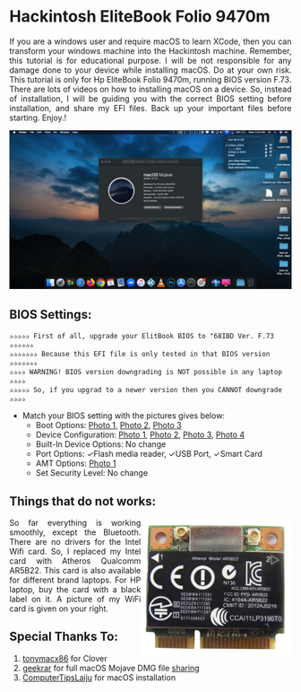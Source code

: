 # Hackintosh EliteBook Folio 9470m
<p align="justify" > 
If you are a windows user and require macOS to learn XCode, then you can transform your windows machine into the Hackintosh machine. Remember, this tutorial is for educational purpose. I will be not responsible for any damage done to your device while installing macOS. Do at your own risk. This tutorial is only for Hp EliteBook Folio 9470m, running BIOS version F.73.
<br>There are lots of videos on how to installing macOS on a device. So, instead of installation, I will be guiding you with the correct BIOS setting before installation, and share my EFI files. Back up your important files before starting. Enjoy.!
</p>
<p align="center"><img src="images/screen_shot.png"></p>


## BIOS Settings:
  ```
  ✰✰✰✰✰ First of all, upgrade your ElitBook BIOS to "68IBD Ver. F.73 ✰✰✰✰✰✰
  ✰✰✰✰✰✰✰ Because this EFI file is only tested in that BIOS version ✰✰✰✰✰✰✰
  ✰✰✰✰ WARNING! BIOS version downgrading is NOT possible in any laptop ✰✰✰✰
  ✰✰✰✰✰ So, if you upgrad to a newer version then you CANNOT downgrade ✰✰✰✰
  ```
  
- Match your BIOS setting with the pictures gives below:
  - Boot Options: [Photo 1](https://github.com/md-siam/Hackintosh_EliteBook_Folio_9470m/blob/master/images/Boot_Options/IMG_1393.JPG), [Photo 2](https://github.com/md-siam/Hackintosh_EliteBook_Folio_9470m/blob/master/images/Boot_Options/IMG_1394.JPG), [Photo 3](https://github.com/md-siam/Hackintosh_EliteBook_Folio_9470m/blob/master/images/Boot_Options/IMG_1395.JPG)
  - Device Configuration: [Photo 1](https://github.com/md-siam/Hackintosh_EliteBook_Folio_9470m/blob/master/images/Device_Configurations/IMG_1396.JPG), [Photo 2](https://github.com/md-siam/Hackintosh_EliteBook_Folio_9470m/blob/master/images/Device_Configurations/IMG_1397.JPG), [Photo 3](https://github.com/md-siam/Hackintosh_EliteBook_Folio_9470m/blob/master/images/Device_Configurations/IMG_1398.JPG), [Photo 4](https://github.com/md-siam/Hackintosh_EliteBook_Folio_9470m/blob/master/images/Device_Configurations/IMG_1399.JPG)
  - Built-In Device Options: No change
  - Port Options: ✓Flash media reader, ✓USB Port, ✓Smart Card
  - AMT Options: [Photo 1](https://github.com/md-siam/Hackintosh_EliteBook_Folio_9470m/blob/master/images/AMT_Options/IMG_1401.JPG)
  - Set Security Level: No change

## Things that do not works:
<img align="right" src="images/IMG_1404.png" height="250">
<p align="justify" >
So far everything is working smoothly, except the Bluetooth. There are no drivers for the Intel Wifi card. So, I replaced my Intel card with Atheros Qualcomm AR5B22. This card is also available for different brand laptops. For HP laptop, buy the card with a black label on it. A picture of my WiFi card is given on your right.
</p>

## Special Thanks To:
1. [tonymacx86](https://www.tonymacx86.com) for Clover
2. [geekrar](https://www.geekrar.com) for full macOS Mojave DMG file [sharing](https://www.geekrar.com/download-macos-mojave-dmg-file-direct-links/)
3. [ComputerTipsLaiju](https://www.youtube.com/watch?v=57aA8e9YQSg&t=66s) for macOS installation
